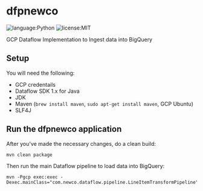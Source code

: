 # dfpnewco
![language:Python](https://img.shields.io/badge/Language-Java-red.svg?style=flat-square) ![license:MIT](https://img.shields.io/badge/License-MIT-green.svg?style=flat-square) 

GCP Dataflow Implementation to Ingest data into BigQuery

## Setup

You will need the following:

+ GCP credentails
+ Dataflow SDK 1.x for Java
+ JDK
+ Maven (```brew install maven```, ```sudo apt-get install maven```, GCP Ubuntu)
+ SLF4J

## Run the dfpnewco application

After you've made the necessary changes, do a clean build:

```
mvn clean package
```

Then run the main Dataflow pipeline to load data into BigQuery:

```
mvn -Pgcp exec:exec -Dexec.mainClass="com.newco.dataflow.pipeline.LineItemTransformPipeline"
